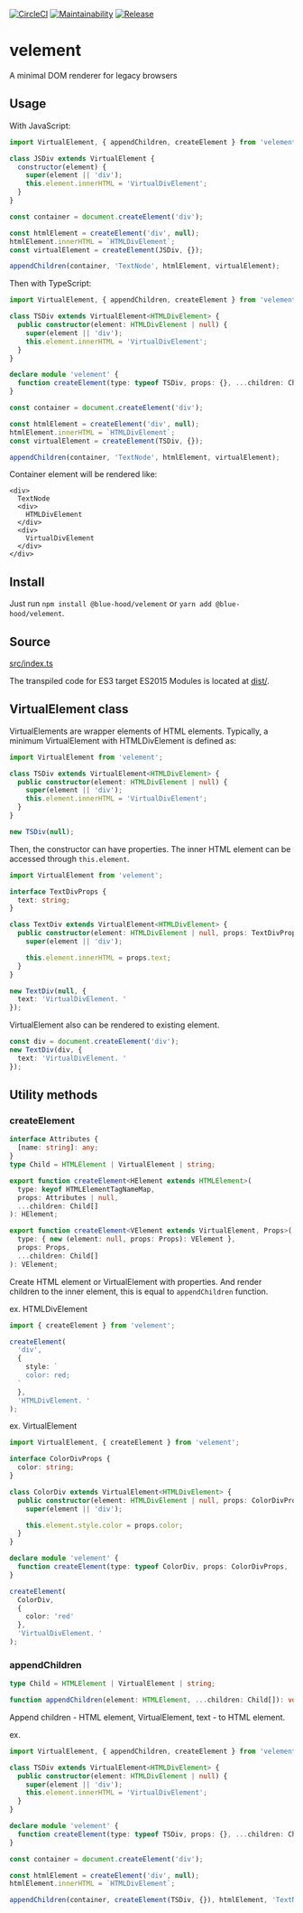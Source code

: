[![CircleCI](https://circleci.com/gh/blue-hood/velement.svg?style=svg)](https://circleci.com/gh/blue-hood/velement)
[![Maintainability](https://api.codeclimate.com/v1/badges/60e3d09a3df359d52606/maintainability)](https://codeclimate.com/github/blue-hood/velement/maintainability)
[![Release](https://img.shields.io/github/release/blue-hood/velement.svg)](https://github.com/blue-hood/velement/releases/latest)

# velement

A minimal DOM renderer for legacy browsers

## Usage

With JavaScript:

```js
import VirtualElement, { appendChildren, createElement } from 'velement';

class JSDiv extends VirtualElement {
  constructor(element) {
    super(element || 'div');
    this.element.innerHTML = 'VirtualDivElement';
  }
}

const container = document.createElement('div');

const htmlElement = createElement('div', null);
htmlElement.innerHTML = `HTMLDivElement`;
const virtualElement = createElement(JSDiv, {});

appendChildren(container, 'TextNode', htmlElement, virtualElement);
```

Then with TypeScript:

```ts
import VirtualElement, { appendChildren, createElement } from 'velement';

class TSDiv extends VirtualElement<HTMLDivElement> {
  public constructor(element: HTMLDivElement | null) {
    super(element || 'div');
    this.element.innerHTML = 'VirtualDivElement';
  }
}

declare module 'velement' {
  function createElement(type: typeof TSDiv, props: {}, ...children: Child[]): TSDiv;
}

const container = document.createElement('div');

const htmlElement = createElement('div', null);
htmlElement.innerHTML = `HTMLDivElement`;
const virtualElement = createElement(TSDiv, {});

appendChildren(container, 'TextNode', htmlElement, virtualElement);
```

Container element will be rendered like:

```
<div>
  TextNode
  <div>
    HTMLDivElement
  </div>
  <div>
    VirtualDivElement
  </div>
</div>
```

## Install

Just run `npm install @blue-hood/velement` or `yarn add @blue-hood/velement`.

## Source

[src/index.ts](https://github.com/blue-hood/velement/blob/master/src/index.ts)

The transpiled code for ES3 target ES2015 Modules is located at [dist/](https://github.com/blue-hood/velement/tree/master/dist).

## VirtualElement class

VirtualElements are wrapper elements of HTML elements.
Typically, a minimum VirtualElement with HTMLDivElement is defined as:

```ts
import VirtualElement from 'velement';

class TSDiv extends VirtualElement<HTMLDivElement> {
  public constructor(element: HTMLDivElement | null) {
    super(element || 'div');
    this.element.innerHTML = 'VirtualDivElement';
  }
}

new TSDiv(null);
```

Then, the constructor can have properties.
The inner HTML element can be accessed through `this.element`.

```ts
import VirtualElement from 'velement';

interface TextDivProps {
  text: string;
}

class TextDiv extends VirtualElement<HTMLDivElement> {
  public constructor(element: HTMLDivElement | null, props: TextDivProps) {
    super(element || 'div');

    this.element.innerHTML = props.text;
  }
}

new TextDiv(null, {
  text: 'VirtualDivElement. '
});
```

VirtualElement also can be rendered to existing element.

```ts
const div = document.createElement('div');
new TextDiv(div, {
  text: 'VirtualDivElement. '
});
```

## Utility methods

### createElement

```ts
interface Attributes {
  [name: string]: any;
}
type Child = HTMLElement | VirtualElement | string;

export function createElement<HElement extends HTMLElement>(
  type: keyof HTMLElementTagNameMap,
  props: Attributes | null,
  ...children: Child[]
): HElement;

export function createElement<VElement extends VirtualElement, Props>(
  type: { new (element: null, props: Props): VElement },
  props: Props,
  ...children: Child[]
): VElement;
```

Create HTML element or VirtualElement with properties.
And render children to the inner element, this is equal to `appendChildren` function.

ex. HTMLDivElement

```ts
import { createElement } from 'velement';

createElement(
  'div',
  {
    style: `
    color: red;
  `
  },
  'HTMLDivElement. '
);
```

ex. VirtualElement

```ts
import VirtualElement, { createElement } from 'velement';

interface ColorDivProps {
  color: string;
}

class ColorDiv extends VirtualElement<HTMLDivElement> {
  public constructor(element: HTMLDivElement | null, props: ColorDivProps) {
    super(element || 'div');

    this.element.style.color = props.color;
  }
}

declare module 'velement' {
  function createElement(type: typeof ColorDiv, props: ColorDivProps, ...children: Child[]): ColorDiv;
}

createElement(
  ColorDiv,
  {
    color: 'red'
  },
  'VirtualDivElement. '
);
```

### appendChildren

```ts
type Child = HTMLElement | VirtualElement | string;

function appendChildren(element: HTMLElement, ...children: Child[]): void;
```

Append children - HTML element, VirtualElement, text - to HTML element.

ex.

```ts
import VirtualElement, { appendChildren, createElement } from 'velement';

class TSDiv extends VirtualElement<HTMLDivElement> {
  public constructor(element: HTMLDivElement | null) {
    super(element || 'div');
    this.element.innerHTML = 'VirtualDivElement';
  }
}

declare module 'velement' {
  function createElement(type: typeof TSDiv, props: {}, ...children: Child[]): TSDiv;
}

const container = document.createElement('div');

const htmlElement = createElement('div', null);
htmlElement.innerHTML = `HTMLDivElement`;

appendChildren(container, createElement(TSDiv, {}), htmlElement, 'TextNode. ');
```
